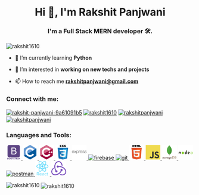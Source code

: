 <h1 align="center">Hi 👋, I'm Rakshit Panjwani</h1>
<h3 align="center">I'm a Full Stack MERN developer 🛠️.</h3>

<p align="left"> <img src="https://komarev.com/ghpvc/?username=rakshit1610&label=Profile%20views&color=0e75b6&style=flat" alt="rakshit1610" /> </p>

- 🔭 I’m currently learning **Python**

- 🌱 I’m interested in **working on new techs and projects**

- 📫 How to reach me **rakshitpanjwani@gmail.com**

<h3 align="left">Connect with me:</h3>
<p align="left">
<a href="https://linkedin.com/in/rakshit-panjwani-9a61091b5" target="blank"><img align="center" src="https://raw.githubusercontent.com/rahuldkjain/github-profile-readme-generator/neutral-icons/src/images/icons/Social/linked-in-alt.svg" alt="rakshit-panjwani-9a61091b5" height="30" width="40" /></a>
<a href="https://www.codechef.com/users/rakshit1610" target="blank"><img align="center" src="https://cdn.jsdelivr.net/npm/simple-icons@3.1.0/icons/codechef.svg" alt="rakshit1610" height="30" width="40" /></a>
<a href="https://www.hackerrank.com/rakshitpanjwani" target="blank"><img align="center" src="https://raw.githubusercontent.com/rahuldkjain/github-profile-readme-generator/neutral-icons/src/images/icons/Social/hackerrank.svg" alt="rakshitpanjwani" height="30" width="40" /></a>
<a href="https://www.hackerearth.com/rakshitpanjwani" target="blank"><img align="center" src="https://raw.githubusercontent.com/rahuldkjain/github-profile-readme-generator/neutral-icons/src/images/icons/Social/hackerearth.svg" alt="rakshitpanjwani" height="30" width="40" /></a>
</p>

<h3 align="left">Languages and Tools:</h3>
<p align="left"> <a href="https://getbootstrap.com" target="_blank"> <img src="https://raw.githubusercontent.com/devicons/devicon/master/icons/bootstrap/bootstrap-plain-wordmark.svg" alt="bootstrap" width="40" height="40"/> </a> <a href="https://www.cprogramming.com/" target="_blank"> <img src="https://raw.githubusercontent.com/devicons/devicon/master/icons/c/c-original.svg" alt="c" width="40" height="40"/> </a> <a href="https://www.w3schools.com/cpp/" target="_blank"> <img src="https://raw.githubusercontent.com/devicons/devicon/master/icons/cplusplus/cplusplus-original.svg" alt="cplusplus" width="40" height="40"/> </a> <a href="https://www.w3schools.com/css/" target="_blank"> <img src="https://raw.githubusercontent.com/devicons/devicon/master/icons/css3/css3-original-wordmark.svg" alt="css3" width="40" height="40"/> </a> <a href="https://expressjs.com" target="_blank"> <img src="https://raw.githubusercontent.com/devicons/devicon/master/icons/express/express-original-wordmark.svg" alt="express" width="40" height="40"/> </a> <a href="https://firebase.google.com/" target="_blank"> <img src="https://www.vectorlogo.zone/logos/firebase/firebase-icon.svg" alt="firebase" width="40" height="40"/> </a> <a href="https://git-scm.com/" target="_blank"> <img src="https://www.vectorlogo.zone/logos/git-scm/git-scm-icon.svg" alt="git" width="40" height="40"/> </a> <a href="https://www.w3.org/html/" target="_blank"> <img src="https://raw.githubusercontent.com/devicons/devicon/master/icons/html5/html5-original-wordmark.svg" alt="html5" width="40" height="40"/> </a> <a href="https://developer.mozilla.org/en-US/docs/Web/JavaScript" target="_blank"> <img src="https://raw.githubusercontent.com/devicons/devicon/master/icons/javascript/javascript-original.svg" alt="javascript" width="40" height="40"/> </a> <a href="https://www.mongodb.com/" target="_blank"> <img src="https://raw.githubusercontent.com/devicons/devicon/master/icons/mongodb/mongodb-original-wordmark.svg" alt="mongodb" width="40" height="40"/> </a> <a href="https://nodejs.org" target="_blank"> <img src="https://raw.githubusercontent.com/devicons/devicon/master/icons/nodejs/nodejs-original-wordmark.svg" alt="nodejs" width="40" height="40"/> </a> <a href="https://postman.com" target="_blank"> <img src="https://www.vectorlogo.zone/logos/getpostman/getpostman-icon.svg" alt="postman" width="40" height="40"/> </a> <a href="https://reactjs.org/" target="_blank"> <img src="https://raw.githubusercontent.com/devicons/devicon/master/icons/react/react-original-wordmark.svg" alt="react" width="40" height="40"/> </a> <a href="https://redux.js.org" target="_blank"> <img src="https://raw.githubusercontent.com/devicons/devicon/master/icons/redux/redux-original.svg" alt="redux" width="40" height="40"/> </a> </p>

<p><img align="left" src="https://github-readme-stats.vercel.app/api/top-langs?username=rakshit1610&show_icons=true&locale=en&layout=compact" alt="rakshit1610" /></p>

<p>&nbsp;<img align="center" src="https://github-readme-stats.vercel.app/api?username=rakshit1610&show_icons=true&locale=en" alt="rakshit1610" /></p>
